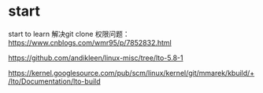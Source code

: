# start
start to learn
解决git clone 权限问题： https://www.cnblogs.com/wmr95/p/7852832.html

https://github.com/andikleen/linux-misc/tree/lto-5.8-1

https://kernel.googlesource.com/pub/scm/linux/kernel/git/mmarek/kbuild/+/lto/Documentation/lto-build
